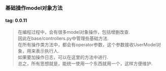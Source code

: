 ### 基础操作model对象方法
#### tag: 0.0.11
> 在编程过程中，会有很多model对象操作，包括增删改查.  
> 因此在base/controllers.py中管理些基础方法.  
> 在所有操作类方法中，都会有operator参数，这个参数接收UserModel对象，用来表示执行人.  
> 如果要加操作日志，可以在这里的方法中进行.  
> 总之，所有思想就是，能统一使用一个东西就用一个，这样方便维护.  
